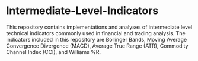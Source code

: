 # Intermediate-Level-Indicators
This repository contains implementations and analyses of intermediate level technical indicators commonly used in financial and trading analysis. The indicators included in this repository are Bollinger Bands, Moving Average Convergence Divergence (MACD), Average True Range (ATR), Commodity Channel Index (CCI), and Williams %R.
